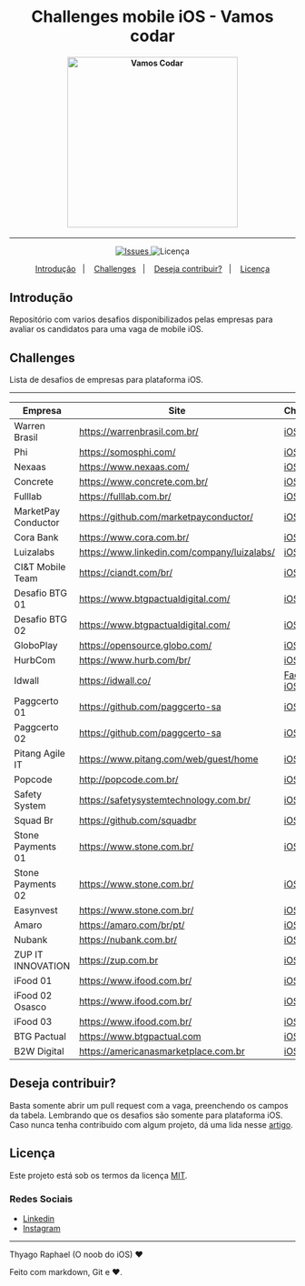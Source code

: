 <h1 align="center">
  <strong>Challenges mobile iOS - Vamos codar</strong>
</h1>

<h4 align="center">
    <img alt="Vamos Codar" title="Challenges mobile iOS" src="./images/challenges.jpg" width="300px" />
</h4>
<hr />
<p align="center">
  <a href="https://github.com/thyagoraphael/desafios-mobile-ios/issues"><img alt="Issues" src="https://img.shields.io/github/issues/thyagoraphael/desafios-mobile-ios">
  </a>

  <img alt="Licença" src="https://img.shields.io/badge/license-MIT-brightgreen">
</p>

<p align="center">
  <a href="#introdução">Introdução</a>&nbsp;&nbsp;&nbsp;|&nbsp;&nbsp;&nbsp;
  <a href="#challenges">Challenges</a>&nbsp;&nbsp;&nbsp;|&nbsp;&nbsp;&nbsp;
  <a href="#deseja-contribuir">Deseja contribuir?</a>&nbsp;&nbsp;&nbsp;|&nbsp;&nbsp;&nbsp;
  <a href="#licença">Licença</a>
</p>

## Introdução

Repositório com varios desafios disponibilizados pelas empresas para avaliar os candidatos para uma vaga de mobile iOS.

## Challenges

Lista de desafios de empresas para plataforma iOS.

---

| Empresa                  | Site                                           | Challenge                                                                                                                              
----------------------- | ---------------------------------------------- | ---------------------------------------------------------------------
| Warren Brasil         | https://warrenbrasil.com.br/                   | [iOS](https://github.com/warrenbrasil/desafio-warren-mobile)
| Phi                   | https://somosphi.com/                          | [iOS](https://github.com/somosphi/desafio-ios)|
| Nexaas                | https://www.nexaas.com/                        | [iOS](https://github.com/myfreecomm/desafio-mobile-ios)|
| Concrete              | https://www.concrete.com.br/                   | [iOS](https://github.com/concretesolutions)
| Fulllab               | https://fulllab.com.br/                        | [iOS](https://github.com/fulllabS2totalcommit/desafio-mobile)
| MarketPay Conductor   | https://github.com/marketpayconductor/         | [iOS](https://github.com/marketpayconductor/desafio-mobile)
| Cora Bank             | https://www.cora.com.br/                       | [iOS](https://github.com/corabank/desafio-ios)
| Luizalabs             | https://www.linkedin.com/company/luizalabs/    | [iOS](https://gist.github.com/jesus-luizalabs/e1ac4f590260d14e5d92)
| CI&T Mobile Team      | https://ciandt.com/br/                         | [iOS](https://github.com/ciandt-mobile/desafio-mobile)
| Desafio BTG 01        | https://www.btgpactualdigital.com/             | [iOS](https://github.com/btgpactualdigitaldev/iOS-challenge-BTG)
| Desafio BTG 02        | https://www.btgpactualdigital.com/             | [iOS](https://github.com/btgpactualdigitaldev/mobile-challenge)  
| GloboPlay             | https://opensource.globo.com/                  | [iOS](https://github.com/globoi/globoplay-desafio-mobile) 
| HurbCom               | https://www.hurb.com/br/                       | [iOS](https://github.com/hurbcom/challenge-alpha) 
| Idwall                | https://idwall.co/                             | [Faça para iOS](https://rift-haumea-fd0.notion.site/Idwall-e66b38d64efb486286d9b41edd53cf3c)
| Paggcerto 01          | https://github.com/paggcerto-sa                | [iOS](https://github.com/paggcerto-sa/desafios/blob/master/mobile-android.md)
| Paggcerto 02          | https://github.com/paggcerto-sa                | [iOS](https://github.com/paggcerto-sa/desafios/blob/master/mobile-ios.md)
| Pitang Agile IT       | https://www.pitang.com/web/guest/home          | [iOS](https://github.com/pitangagile/desafio-ios)
| Popcode               | http://popcode.com.br/                         | [iOS](https://github.com/PopcodeMobile/desafio-ios)
| Safety System         | https://safetysystemtechnology.com.br/         | [iOS](https://github.com/safetysystemtechnology/desafio-mobile)
| Squad Br              | https://github.com/squadbr                     | [iOS](https://github.com/squadbr/Desafio-iOS)
| Stone Payments 01     | https://www.stone.com.br/                      | [iOS](https://github.com/stone-payments/desafio-mobile/blob/master/store/README.md)
| Stone Payments 02     | https://www.stone.com.br/                      | [iOS](https://github.com/stone-payments/desafio-mobile/blob/master/wallet/README.md)
| Easynvest             | https://www.stone.com.br/                      | [iOS](https://www.easynvest.com.br/)
| Amaro                 | https://amaro.com/br/pt/                       | [iOS](https://github.com/amaroteam/mobile-ios-challenge)
| Nubank                | https://nubank.com.br/                         | [iOS](https://github.com/nubank/mobile-pairing-exercises/tree/master/url-shortener)
| ZUP IT INNOVATION     | https://zup.com.br                             | [iOS](https://github.com/ZupIT/QueroTrabalharNaZUP/tree/master/Testes/MobileProfile)
| iFood 01              | https://www.ifood.com.br/                      | [iOS](https://github.com/ifood/ifood-mobile-test)
| iFood 02 Osasco       | https://www.ifood.com.br/                      | [iOS](https://github.com/ifood/vemproifood-osasco)
| iFood 03              | https://www.ifood.com.br/                      | [iOS](https://github.com/ifood/vemproifood-mobile)
| BTG Pactual           | https://www.btgpactual.com                     | [iOS](https://github.com/btgpactualdigitaldev/iOS-challenge-BTG)
| B2W Digital           | https://americanasmarketplace.com.br           | [iOS](https://github.com/b2w-marketplace/challenge-ios)


## Deseja contribuir?

Basta somente abrir um pull request com a vaga, preenchendo os campos da tabela. Lembrando que os desafios são somente para plataforma iOS. Caso nunca tenha contribuido com algum projeto, dá uma lida nesse [artigo](https://imasters.com.br/desenvolvimento/como-contribuir-com-um-projeto-no-github).

## Licença

Este projeto está sob os termos da licença [MIT](./MIT).

### Redes Sociais

- [Linkedin](https://www.linkedin.com/mwlite/in/thyago-raphael-396b48215)
- [Instagram](https://www.instagram.com/traphael.dev/)
---

Thyago Raphael (O noob do iOS)  ♥  

Feito com markdown, Git e ❤️.
